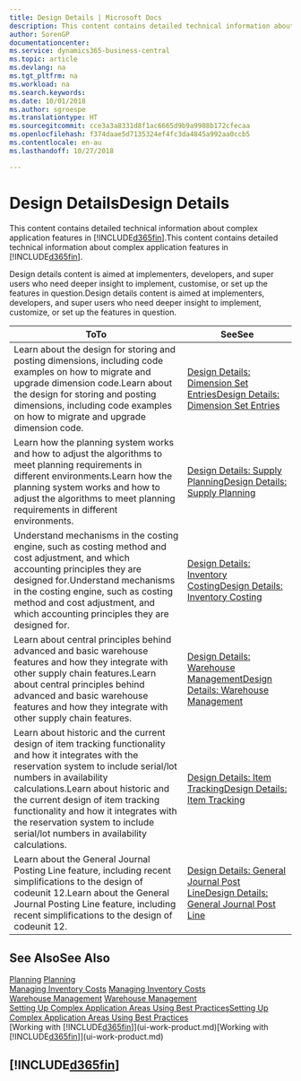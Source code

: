 ```yaml
---
title: Design Details | Microsoft Docs
description: This content contains detailed technical information about complex application features in Business Central.
author: SorenGP
documentationcenter: 
ms.service: dynamics365-business-central
ms.topic: article
ms.devlang: na
ms.tgt_pltfrm: na
ms.workload: na
ms.search.keywords: 
ms.date: 10/01/2018
ms.author: sgroespe
ms.translationtype: HT
ms.sourcegitcommit: cce3a3a8331d8f1ac6665d9b9a9908b172cfecaa
ms.openlocfilehash: f374daae5d7135324ef4fc3da4845a992aa0ccb5
ms.contentlocale: en-au
ms.lasthandoff: 10/27/2018

---
```

# <a name="design-details"></a><span data-ttu-id="53f11-103">Design Details</span><span class="sxs-lookup"><span data-stu-id="53f11-103">Design Details</span></span>
<span data-ttu-id="53f11-104">This content contains detailed technical information about complex application features in [!INCLUDE[d365fin](includes/d365fin_md.md)].</span><span class="sxs-lookup"><span data-stu-id="53f11-104">This content contains detailed technical information about complex application features in [!INCLUDE[d365fin](includes/d365fin_md.md)].</span></span>  

 <span data-ttu-id="53f11-105">Design details content is aimed at implementers, developers, and super users who need deeper insight to implement, customise, or set up the features in question.</span><span class="sxs-lookup"><span data-stu-id="53f11-105">Design details content is aimed at implementers, developers, and super users who need deeper insight to implement, customize, or set up the features in question.</span></span>  

|<span data-ttu-id="53f11-106">**To**</span><span class="sxs-lookup"><span data-stu-id="53f11-106">**To**</span></span>|<span data-ttu-id="53f11-107">**See**</span><span class="sxs-lookup"><span data-stu-id="53f11-107">**See**</span></span>|  
|------------|-------------|  
|<span data-ttu-id="53f11-108">Learn about the design for storing and posting dimensions, including code examples on how to migrate and upgrade dimension code.</span><span class="sxs-lookup"><span data-stu-id="53f11-108">Learn about the design for storing and posting dimensions, including code examples on how to migrate and upgrade dimension code.</span></span>|[<span data-ttu-id="53f11-109">Design Details: Dimension Set Entries</span><span class="sxs-lookup"><span data-stu-id="53f11-109">Design Details: Dimension Set Entries</span></span>](design-details-dimension-set-entries.md)|  
|<span data-ttu-id="53f11-110">Learn how the planning system works and how to adjust the algorithms to meet planning requirements in different environments.</span><span class="sxs-lookup"><span data-stu-id="53f11-110">Learn how the planning system works and how to adjust the algorithms to meet planning requirements in different environments.</span></span>|[<span data-ttu-id="53f11-111">Design Details: Supply Planning</span><span class="sxs-lookup"><span data-stu-id="53f11-111">Design Details: Supply Planning</span></span>](design-details-supply-planning.md)|  
|<span data-ttu-id="53f11-112">Understand mechanisms in the costing engine, such as costing method and cost adjustment, and which accounting principles they are designed for.</span><span class="sxs-lookup"><span data-stu-id="53f11-112">Understand mechanisms in the costing engine, such as costing method and cost adjustment, and which accounting principles they are designed for.</span></span>|[<span data-ttu-id="53f11-113">Design Details: Inventory Costing</span><span class="sxs-lookup"><span data-stu-id="53f11-113">Design Details: Inventory Costing</span></span>](design-details-inventory-costing.md)|  
|<span data-ttu-id="53f11-114">Learn about central principles behind advanced and basic warehouse features and how they integrate with other supply chain features.</span><span class="sxs-lookup"><span data-stu-id="53f11-114">Learn about central principles behind advanced and basic warehouse features and how they integrate with other supply chain features.</span></span>|[<span data-ttu-id="53f11-115">Design Details: Warehouse Management</span><span class="sxs-lookup"><span data-stu-id="53f11-115">Design Details: Warehouse Management</span></span>](design-details-warehouse-management.md)|  
|<span data-ttu-id="53f11-116">Learn about historic and the current design of item tracking functionality and how it integrates with the reservation system to include serial/lot numbers in availability calculations.</span><span class="sxs-lookup"><span data-stu-id="53f11-116">Learn about historic and the current design of item tracking functionality and how it integrates with the reservation system to include serial/lot numbers in availability calculations.</span></span>|[<span data-ttu-id="53f11-117">Design Details: Item Tracking</span><span class="sxs-lookup"><span data-stu-id="53f11-117">Design Details: Item Tracking</span></span>](design-details-item-tracking.md)|  
|<span data-ttu-id="53f11-118">Learn about the General Journal Posting Line feature, including recent simplifications to the design of codeunit 12.</span><span class="sxs-lookup"><span data-stu-id="53f11-118">Learn about the General Journal Posting Line feature, including recent simplifications to the design of codeunit 12.</span></span>|[<span data-ttu-id="53f11-119">Design Details: General Journal Post Line</span><span class="sxs-lookup"><span data-stu-id="53f11-119">Design Details: General Journal Post Line</span></span>](design-details-general-journal-post-line.md)|  

## <a name="see-also"></a><span data-ttu-id="53f11-120">See Also</span><span class="sxs-lookup"><span data-stu-id="53f11-120">See Also</span></span>  
 <span data-ttu-id="53f11-121">[Planning](production-planning.md) </span><span class="sxs-lookup"><span data-stu-id="53f11-121">[Planning](production-planning.md) </span></span>  
 <span data-ttu-id="53f11-122">[Managing Inventory Costs](finance-manage-inventory-costs.md) </span><span class="sxs-lookup"><span data-stu-id="53f11-122">[Managing Inventory Costs](finance-manage-inventory-costs.md) </span></span>  
 <span data-ttu-id="53f11-123">[Warehouse Management](warehouse-manage-warehouse.md) </span><span class="sxs-lookup"><span data-stu-id="53f11-123">[Warehouse Management](warehouse-manage-warehouse.md) </span></span>  
 [<span data-ttu-id="53f11-124">Setting Up Complex Application Areas Using Best Practices</span><span class="sxs-lookup"><span data-stu-id="53f11-124">Setting Up Complex Application Areas Using Best Practices</span></span>](set-up-complex-application-areas-using-best-practices.md)  
 <span data-ttu-id="53f11-125">[Working with [!INCLUDE[d365fin](includes/d365fin_md.md)]](ui-work-product.md)</span><span class="sxs-lookup"><span data-stu-id="53f11-125">[Working with [!INCLUDE[d365fin](includes/d365fin_md.md)]](ui-work-product.md)</span></span>

 ## [!INCLUDE[d365fin](includes/free_trial_md.md)]  
  

